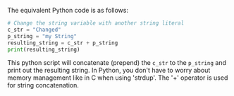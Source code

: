 The equivalent Python code is as follows:

```python
# Change the string variable with another string literal
c_str = "Changed"
p_string = "my String"
resulting_string = c_str + p_string
print(resulting_string)
```
This python script will concatenate (prepend) the `c_str` to the `p_string` and print out the resulting string. In Python, you don't have to worry about memory management like in C when using 'strdup'. The '+' operator is used for string concatenation.

